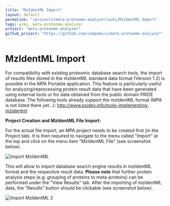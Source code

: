 ```yaml
---
title: "MzIdentML Import"
layout: default
permalink: "/projects/meta-proteome-analyzer/wiki/MzIdentML-Import"
tags: wiki, meta-proteome-analyzer
project: "meta-proteome-analyzer"
github_project: "https://github.com/compomics/meta-proteome-analyzer"
---
```


# MzIdentML Import #
For compatibility with existing proteomic database search tools, the import of results files stored in the mzIdentML standard data format (Version 1.2) is possible in the MPA Portable application. This feature is particularly useful for analyzing/reprocessing protein result data that have been generated using external tools or for data obtained from the public domain PRIDE database.
The following tools already support the mzIdentML format (MPA is not listed there yet...):
http://www.psidev.info/tools-implementing-mzidentml

**Project Creation and MzIdentML File Import:**

For the actual file import, an MPA project needs to be created first (in the Project tab). It is then required to navigate to the menu called "Import" at the top and click on the menu item "MzIdentML File" (see screenshot below).

![Import MzIdentML](https://github.com/compomics/meta-proteome-analyzer/blob/master/docu/ImportMzIdentML.png)

This will allow to import database search engine results in mzIdentML format and the respective result data. **Please note** that further protein analysis steps (e.g. grouping of proteins to meta-proteins) can be performed under the "View Results" tab. After the importing of mzIdentML data, the "Results" button should be clickable (see screenshot below).

![Import MzIdentML 2](https://github.com/compomics/meta-proteome-analyzer/blob/master/docu/ImportMzIdentML_2.png)

